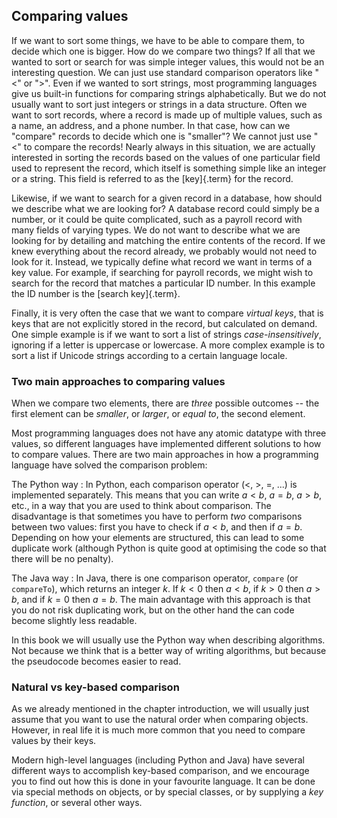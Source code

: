 
## Comparing values

If we want to sort some things, we have to be able to compare them, to
decide which one is bigger. How do we compare two things? If all that we
wanted to sort or search for was simple integer values, this would not
be an interesting question. We can just use standard comparison
operators like "\<" or "\>". Even if we wanted to sort strings,
most programming languages give us built-in functions for comparing
strings alphabetically. But we do not usually want to sort just
integers or strings in a data structure. Often we want to sort
records, where a record is made up of multiple values, such as a name,
an address, and a phone number. In that case, how can we "compare"
records to decide which one is "smaller"? We cannot just use "\<" to
compare the records! Nearly always in this situation, we are actually
interested in sorting the records based on the values of one particular
field used to represent the record, which itself is something simple
like an integer or a string. This field is referred to as the
[key]{.term} for the record.

Likewise, if we want to search for a given record in a database, how
should we describe what we are looking for? A database record could
simply be a number, or it could be quite complicated, such as a payroll
record with many fields of varying types. We do not want to describe
what we are looking for by detailing and matching the entire contents of
the record. If we knew everything about the record already, we probably
would not need to look for it. Instead, we typically define what record
we want in terms of a key value. For example, if searching for payroll
records, we might wish to search for the record that matches a
particular ID number. In this example the ID number is the
[search key]{.term}.

Finally, it is very often the case that we want to compare *virtual keys*,
that is keys that are not explicitly stored in the record, but calculated on demand.
One simple example is if we want to sort a list of strings *case-insensitively*, ignoring if a letter is uppercase or lowercase.
A more complex example is to sort a list if Unicode strings according to a certain language locale.

### Two main approaches to comparing values

When we compare two elements, there are *three* possible outcomes -- the first element can be *smaller*, or *larger*, or *equal to*, the second element.

Most programming languages does not have any atomic datatype with three values, so different languages have implemented different solutions to how to compare values.
There are two main approaches in how a programming language have solved the comparison problem:

The Python way
:   In Python, each comparison operator (<, >, =, ...) is implemented separately.
    This means that you can write $a<b$, $a=b$, $a>b$, etc., in a way that you are used to think about comparison.
    The disadvantage is that sometimes you have to perform *two* comparisons between two values:
    first you have to check if $a<b$, and then if $a=b$.
    Depending on how your elements are structured, this can lead to some duplicate work
    (although Python is quite good at optimising the code so that there will be no penalty).

The Java way
:   In Java, there is one comparison operator, `compare` (or `compareTo`), which returns an integer $k$.
    If $k<0$ then $a<b$, if $k>0$ then $a>b$, and if $k=0$ then $a=b$.
    The main advantage with this approach is that you do not risk duplicating work,
    but on the other hand the can code become slightly less readable.

In this book we will usually use the Python way when describing algorithms.
Not because we think that is a better way of writing algorithms, but because the pseudocode becomes easier to read.

### Natural vs key-based comparison

As we already mentioned in the chapter introduction, we will usually just assume that you want to use the natural order when comparing objects.
However, in real life it is much more common that you need to compare values by their keys.

Modern high-level languages (including Python and Java) have several different ways to accomplish key-based comparison, and we encourage you to find out how this is done in your favourite language.
It can be done via special methods on objects, or by special classes, or by supplying a *key function*, or several other ways.

<!--
### Comparables

To implement sorting or searching, we require that keys be
[comparable]{.term}. At a minimum, we must be
able to take two keys and reliably determine whether they are equal or
not. That is enough to enable a [sequential search]{.term} through a database of
records and find one that matches a given key. However, we typically
would like for the keys to define a [total order]{.term},
which means that we can always tell which of two keys is greater than
the other. Using key types with total orderings gives the database
implementor the opportunity to organize a collection of records in a way
that makes searching more efficient. An example is storing the records
in sorted order in an array, which permits a [binary search]{.term}. Fortunately,
in practice most fields of most records consist of simple data types
with natural total orders. For example, integers, floats, doubles, and
character strings all are totally ordered.

But if we want to write a general purpose sorting or searching function,
we need a general way to get the key for the record. We could insist
that every record have a particular method called `.key()`. That seems
like a good name for it!

Some languages like Java, Python and C++ have special infrastructure for
supporting this (such as the `Comparable` interface in Java, which has
the `.compareTo()` method for defining the exact process by which two
objects are compared;
or the overloaded methods `__eq__`, `__lt__`, etc, used by Python).
But many languages do not, such as C and Javascript.

But what if the programmer wants to sort
the record now using one field as the key, and later using another
field? Or search sometimes on one key, and at other times on another?
The problem is that the "keyness" of a given field is not an inherent
property within the record, but rather depends on the context. So, you
cannot always count on being able to use your favorite method name (or
even the comparable interface) to extract the desired key value.

    interface Comparable:
        // This is Java's default way of comparing elements,
        // returning an integer: negative (smaller), 0 (equal), positive (larger)
        compareTo(other: Comparable) -> Int

        // This is Python's default way of comparing elements.
        // All of these operators return a boolean:
        (this == other) -> Bool
        (this != other) -> Bool
        (this < other)  -> Bool
        (this <= other) -> Bool
        (this > other)  -> Bool
        (this >= other) -> Bool

### Comparators

Another, more general approach is to supply a function or class --
called a [comparator]{.term} -- whose job is to
extract the key from the record. A comparator function can be passed in
as a parameter, such as in a call to a sorting function. In this case,
the comparator function would be invoked on two records whenever they
need to be compared. In this way, different comparator functions can be
passed in to handle different record types or different fields within a
record. In Java (with generics) or C++ (with templates), a comparator
class can be a parameter for another class definition. For example, a
BST could take a comparator class as a generics parameter in Java. This
comparator class would be responsible for dealing with the comparison of
two records.

### Key-value Pairs

One good general-purpose solution is to explicitly store
[key-value pairs](#key-value-pair){.term} in the
data structure. For example, if we want to sort a bunch of records, we
can store them in an array where every array entry contains both a key
value for the record and a pointer to the record itself.

The main places where we will need to be concerned with comparing
records and extracting keys is for various map implementations and
sorting algorithms. Here is a simple class for representing key-value
pairs:

    datatype KVPair of K and V:
        key: K    // the search key
        value: V  // the value associated with the key

Note that in Python it's probably easier to just use a pair `(key,value)`,
but not all languages (read: Java) have that possibility.
So we declare a class **KVPair** that we will use in our example code.

Using this we can easily implement a **Map** from an underlying
**List**, which we will discuss further in the
[chapter about linear structures](#implementing-maps-using-lists).

### Sorting using Comparables

To keep them clear and simple, visualizations for sorting algorithms
will usually show them as operating on integer values stored in an
array. But almost never do people really want to sort an array of
integers. But to be useful, a real sorting algorithm typically has to
deal with the fact that it is sorting a collection of records. A
general-purpose sorting routine meant to operate on multiple record
types would have to be written in a way to deal with the generic
comparison problem.
But as long as the elements of the array supports the **Comparable**
interface, we can still use the standard comparison operators when sorting.


### Comparing values in Python

::: TODO
- overloading `__lt__`, `__eq__`, etc
:::

### Comparing values in Java


*Note*: This example treats comparables and comparators, as they work in Java.
(A similar example for Python is on the TODO list.)

In Java there are two main ways of comparing objects. The one that most
people find easier to understand is *comparable*. But there is an
alternative, *comparator*, which is very useful.

As a running example we use a class for persons:
```java
class Person implements Comparable<Person> {
    private String givenName;
    private String familyName;
    private int birthYear;
    //...
}
```

Also, let's create an array of persons that we can use later:
```java
static ArrayList<Person> getPeople() {
    ArrayList<Person> people = new ArrayList<>();
    people.add(new Person("Unsuk", "Chin", 1961));
    people.add(new Person("Anna", "Thorvaldsdóttir", 1977));
    people.add(new Person("Andrea", "Tarrodi", 1981));
    people.add(new Person("Diana", "Čemerytė", 1974));
    people.add(new Person("Elfrida", "Andrée", 1841));
    people.add(new Person("Guy", "d’Hardelot", 1858));
    people.add(new Person("Nadia", "Boulanger", 1887));
    people.add(new Person("Lili", "Boulanger", 1893));
    return people;
}
```

Now we can print the list:
```java
ArrayList<Person> people = getPeople();
for (Person p : people) System.out.println(p);
```

Which results in:

> | Unsuk Chin (1961)
> | Anna Thorvaldsdóttir (1977)
> | Andrea Tarrodi (1981)
> | Diana Čemerytė (1974)
> | Elfrida Andrée (1841)
> | Guy d'Hardelot (1857)
> | Nadia Boulanger (1887)
> | Lili Boulanger (1893)

#### Comparables

With the **Comparable** interface we can define the "natural ordering"
for a class ([Java 11
Comparable](https://docs.oracle.com/en/java/javase/11/docs/api/java.base/java/lang/Comparable.html)).
Recall the interface for comparables from
[the course API](#all-adts-used-in-this-book):
```java
// Note: This is the same as the java.lang.Comparable interface
interface Comparable<E> {
    int compareTo(E other);  // Returns <0  if  this < other,
                             //      or  0  if  this == other,
                             //      or >0  if  this > other.
}
```

Let's say that we want the natural ordering to be to compare persons by
their family name. Then we let `Person` implement the `Comparable`
interface by overriding `.compareTo(…)`:
```java
class Person implements Comparable<Person> {
    // ...as above...
    public int compareTo(Person other) {
        return this.familyName().compareTo(other.familyName());
    }
}
```

Now we can sort our people array according to family name:
```java
people = getPeople(); // reset the people list
Collections.sort(people);
for (Person p : people) System.out.println(p);
```

Resulting in:

> | Elfrida Andrée (1841)
> | Nadia Boulanger (1887)
> | Lili Boulanger (1893)
> | Unsuk Chin (1961)
> | Andrea Tarrodi (1981)
> | Anna Thorvaldsdóttir (1977)
> | Guy d'Hardelot (1857)
> | Diana Čemerytė (1974)

Two things to note, which we address later:

1.  Guy d'Hardelot and Diana Čemerytė come last -- this is because
    `.compareTo(…)` gives a case-sensitive ordering and doesn't care
    ignore diacritics.
2.  Nadia Boulanger comes before Lili, even though L comes before N in
    the alphabet.

#### Comparators, the old way

What if we sometimes want to sort the list according to some other
ordering, e.g., birth year or given name? Enter *comparators*, and here
is the interface ([Java 11
Comparator](https://docs.oracle.com/en/java/javase/11/docs/api/java.base/java/util/Comparator.html)):
```java
// Note: This is a subset of the java.util.Comparator interface
interface Comparator<E> {
    int compare(E one, E other);  // Returns <0  if  one < other,
                                  //      or  0  if  one == other,
                                  //      or >0  if  one > other.
}
```

To use this we have to implement a separate class for each ordering we
want to use. Here's one for comparing by birth year:
```java
class BirthYearComparator implements Comparator<Person> {
    public int compare(Person one, Person other) {
        return Integer.compare(one.birthYear(), other.birthYear());
    }
}
```

*Notes*:

1.  Don't compare numbers by using subtraction! This might lead to
    overflow and rounding errors. Instead use the static `.compare(…)`
    methods that are built into the number classes (`Integer`, `Double`,
    etc).
2.  Since numbers are not objects, you cannot use
    `one.birthYear.compareTo(…)`. You can do
    `new Integer(one.birthYear).compareTo(…)`, or you can use
    `Integer.compare(…)` as above.

And here's the class for comparing by given name:
```java
class GivenNameComparator implements Comparator<Person> {
    public int compare(Person one, Person other) {
        return one.givenName().compareTo(other.givenName());
    }
}
```

To use them you have to first create an object, i.e., instantiate the
comparator:
```java
Comparator<Person> byBirthYear = new BirthYearComparator();
people = getPeople(); // reset the people list
Collections.sort(people, byBirthYear);
for (Person p : people) System.out.println(p);
```

Result:

> | Elfrida Andrée (1841)
> | Guy d'Hardelot (1857)
> | Nadia Boulanger (1887)
> | Lili Boulanger (1893)
> | Unsuk Chin (1961)
> | Diana Čemerytė (1974)
> | Anna Thorvaldsdóttir (1977)
> | Andrea Tarrodi (1981)

And similar for given names:
```java
Comparator<Person> byGivenName = new GivenNameComparator();
people = getPeople(); // reset the people list
Collections.sort(people, byGivenName);
for (Person p : people) System.out.println(p);
```

Result:

> | Andrea Tarrodi (1981)
> | Anna Thorvaldsdóttir (1977)
> | Diana Čemerytė (1974)
> | Elfrida Andrée (1841)
> | Guy d'Hardelot (1857)
> | Lili Boulanger (1893)
> | Nadia Boulanger (1887)
> | Unsuk Chin (1961)

#### Comparators, the functional interface in Java

Since Java 8, there's a functional interface which can be used to build
comparators (and many other things). So we don't have to write the class
definitions, and instead write similarly to we would do in Python or
Haskell:
```java
byGivenName = (one, other) -> one.givenName().compareTo(other.givenName());
```

Yay! That's a lot nicer than the clumsy class definition
(`class BirthYearComparator implements Comparator<Person>`, etc).

#### Comparing fields using key extractors

In many cases (including our example case), we only want to compare some
fields in a class. Then we can use *key extractors* to simplify even
more:
```java
byGivenName = Comparator.comparing(Person::givenName);
```

-   *Note*: We use `.comparingInt(…)` when defining `byBirthYear`. It's
    not strictly necessary (i.e., we can use `.comparing(…)`), but it
    makes things slightly more efficient.

#### Comparing several fields

Remember the natural ordering? The problem with only comparing the
family name is that if two persons have the same name they keep their
internal order. So, Nadia Boulanger comes before Lili Boulanger even
though L precedes N in the alphabet.

What we want is to be able to compare several fields. The old and
not-so-good solution is to use clumsy if-then-elses, like this:
```java
class FullNameComparator implements Comparator<Person> {
    public int compare(Person one, Person other) {
        int cmp = one.familyName().compareTo(other.familyName());
        if (cmp != 0) return cmp;
        cmp = one.givenName().compareTo(other.givenName());
        if (cmp != 0) return cmp;
        return 0;
    }
}
```

After this we can instantiate a specific comparator:
```java
Comparator<Person> byFullName = new FullNameComparator();
```

If we have many fields this gets quite cumbersome (and error-prone). But
using the functional interface, and the magic `.thenComparing(…)`
method, it's really easy:
```java
byFullName = Comparator.comparing(Person::familyName)
    .thenComparing(Person::givenName);
```

And here it is in action:
```java
people = getPeople(); // reset the people list
Collections.sort(people, byFullName);
for (Person p : people) System.out.println(p);
```

Result:

> | Elfrida Andrée (1841)
> | Lili Boulanger (1893)
> | Nadia Boulanger (1887)
> | Unsuk Chin (1961)
> | Andrea Tarrodi (1981)
> | Anna Thorvaldsdóttir (1977)
> | Guy d'Hardelot (1857)
> | Diana Čemerytė (1974)

As you can see, Lili now comes before Nadia. But there's still the
problem with Guy and Diana coming last in the list.

#### Case-insensitive and language-specific comparisons

The Java **String** class has a method `.compareToIgnoringCase(…)` which
is what it sounds like.

But you shouldn't use it if you're serious about handling text
correctly. This is because strings are no longer ASCII, but Unicode. And
Unicode is a beast of its own -- it knows how to write hundreds of
different alphabets with diacritics and other special characters.
(Unicode even knows about bidirectional text (left-to-right vs
right-to-left), but we won't discuss that here).

Now, correct string sorting depends on your locale. E.g., in Swedish we
put Å, Ä, Ö at the end of the alphabet, while Á, Ô, È are mixed together
with A, O, E, respectively. Also, it's common to mix V and W in Swedish
dictionaries. German on the other hand mixes Ä, Ö with A, O. And it
sorts ß together with S.

So, here's how to define a correct comparator for Swedish, which ignores
case differences and orders according to Swedish locale:
```java
Collator swedishLocale = Collator.getInstance(new Locale("sv", "SE"));
swedishLocale.setStrength(Collator.PRIMARY);
Comparator<Person> bySwedishLocale =
    Comparator.comparing(Person::familyName, swedishLocale)
    .thenComparing(Person::givenName, swedishLocale);
```

And in action:
```java
people = getPeople(); // reset the people list
Collections.sort(people, bySwedishLocale);
for (Person p : people) System.out.println(p);
```

Result:

> | Elfrida Andrée (1841)
> | Lili Boulanger (1893)
> | Nadia Boulanger (1887)
> | Diana Čemerytė (1974)
> | Unsuk Chin (1961)
> | Guy d'Hardelot (1857)
> | Andrea Tarrodi (1981)
> | Anna Thorvaldsdóttir (1977)

Finally Diana Čemerytė and Guy d'Hardelot find their right places in the
list!

#### ...and what about the names?

The names are taken from here: <https://female-composers.forts.se/>

#### Running the program

Here is the full source code. Just compile and run it without any
arguments:

```java
import java.util.*;
import java.text.Collator;

class Person implements Comparable<Person> {
    private String givenName;
    private String familyName;
    private int birthYear;

    // Constructor
    Person(String given, String family, int birth) {
        givenName  = given;
        familyName = family;
        birthYear  = birth;
    }

    // Getters
    public String givenName()  { return givenName  ; }
    public String familyName() { return familyName ; }
    public int    birthYear()  { return birthYear  ; }

    // Pretty-printing
    public String toString() {
        return givenName() + " " + familyName() + " (" + birthYear() + ")";
    }

    // Natural ordering
    // ...as above...
    public int compareTo(Person other) {
        return this.familyName().compareTo(other.familyName());
    }
}


class BirthYearComparator implements Comparator<Person> {
    public int compare(Person one, Person other) {
        return Integer.compare(one.birthYear(), other.birthYear());
    }
}


class GivenNameComparator implements Comparator<Person> {
    public int compare(Person one, Person other) {
        return one.givenName().compareTo(other.givenName());
    }
}

class FullNameComparator implements Comparator<Person> {
    public int compare(Person one, Person other) {
        int cmp = one.familyName().compareTo(other.familyName());
        if (cmp != 0) return cmp;
        cmp = one.givenName().compareTo(other.givenName());
        if (cmp != 0) return cmp;
        return 0;
    }
}

public class ComparatorExample {
    static ArrayList<Person> getPeople() {
        ArrayList<Person> people = new ArrayList<>();
        people.add(new Person("Unsuk", "Chin", 1961));
        people.add(new Person("Anna", "Thorvaldsdóttir", 1977));
        people.add(new Person("Andrea", "Tarrodi", 1981));
        people.add(new Person("Diana", "Čemerytė", 1974));
        people.add(new Person("Elfrida", "Andrée", 1841));
        people.add(new Person("Guy", "d’Hardelot", 1858));
        people.add(new Person("Nadia", "Boulanger", 1887));
        people.add(new Person("Lili", "Boulanger", 1893));
        return people;
    }

    public static void main(String[] args) {
        System.out.println("\n### No order");
        ArrayList<Person> people = getPeople();
        for (Person p : people) System.out.println(p);

        System.out.println("\n### Natural ordering");
        people = getPeople(); // reset the people list
        Collections.sort(people);
        for (Person p : people) System.out.println(p);

        System.out.println("\n### Ordered by birth year (pre-Java-8 solution)");
        Comparator<Person> byBirthYear = new BirthYearComparator();
        people = getPeople(); // reset the people list
        Collections.sort(people, byBirthYear);
        for (Person p : people) System.out.println(p);

        System.out.println("\n### Ordered by birth year (functional solution)");
        byBirthYear = (one, other) -> Integer.compare(one.birthYear(), other.birthYear());
        people = getPeople(); // reset the people list
        Collections.sort(people, byBirthYear);
        for (Person p : people) System.out.println(p);

        System.out.println("\n### Ordered by birth year (using a key extractor)");
        byBirthYear = Comparator.comparingInt(Person::birthYear);
        people = getPeople(); // reset the people list
        Collections.sort(people, byBirthYear);
        for (Person p : people) System.out.println(p);

        System.out.println("\n### Ordered by given name (pre-Java-8 solution)");
        Comparator<Person> byGivenName = new GivenNameComparator();
        people = getPeople(); // reset the people list
        Collections.sort(people, byGivenName);
        for (Person p : people) System.out.println(p);

        System.out.println("\n### Ordered by given name (functional solution)");
        byGivenName = (one, other) -> one.givenName().compareTo(other.givenName());
        people = getPeople(); // reset the people list
        Collections.sort(people, byGivenName);
        for (Person p : people) System.out.println(p);

        System.out.println("\n### Ordered by given name (using a key extractor)");
        byGivenName = Comparator.comparing(Person::givenName);
        people = getPeople(); // reset the people list
        Collections.sort(people, byGivenName);
        for (Person p : people) System.out.println(p);

        System.out.println("\n### Ordered by full name: family name + given name (pre-Java-8 solution)");
        Comparator<Person> byFullName = new FullNameComparator();
        people = getPeople(); // reset the people list
        Collections.sort(people, byFullName);
        for (Person p : people) System.out.println(p);

        System.out.println("\n### Ordered by full name: family name + given name (using key extractors and thenComparing)");
        byFullName = Comparator.comparing(Person::familyName)
            .thenComparing(Person::givenName);
        people = getPeople(); // reset the people list
        Collections.sort(people, byFullName);
        for (Person p : people) System.out.println(p);

        System.out.println("\n### Ordered by Swedish locale, case-insensitive");
        Collator swedishLocale = Collator.getInstance(new Locale("sv", "SE"));
        swedishLocale.setStrength(Collator.PRIMARY);
        Comparator<Person> bySwedishLocale =
            Comparator.comparing(Person::familyName, swedishLocale)
            .thenComparing(Person::givenName, swedishLocale);
        people = getPeople(); // reset the people list
        Collections.sort(people, bySwedishLocale);
        for (Person p : people) System.out.println(p);

        System.out.println("\n### Ordered by Swedish locale, given name first");
        Comparator<Person> bySwedishGivenName =
            Comparator.comparing(Person::givenName, swedishLocale)
            .thenComparing(Person::familyName, swedishLocale);
        people = getPeople(); // reset the people list
        Collections.sort(people, bySwedishGivenName);
        for (Person p : people) System.out.println(p);
    }
}
```
-->
